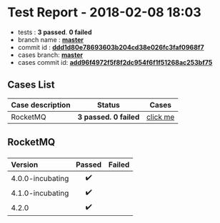 # Test Report - 2018-02-08 18:03

- tests  : **3 passed**. **0 failed**
- branch name : **[master](https://github.com/apache/incubator-skywalking/tree/master)**
- commit id : **[ddd1d80e78693603b204cd38e026fc3faf0968f7](https://github.com/apache/incubator-skywalking/commit/ddd1d80e78693603b204cd38e026fc3faf0968f7)**
- cases branch: **[master](https://github.com/SkywalkingTest/skywalking-autotest-scenarios/tree/master)**
- cases commit id: **[add96f4972f5f8f2dc954f6f1f51268ac253bf75](https://github.com/SkywalkingTest/skywalking-autotest-scenarios/commit/add96f4972f5f8f2dc954f6f1f51268ac253bf75)**

## Cases List

| Case description | Status | Cases|
|:-----|:-----:|:-----:|
|RocketMQ| **3 passed. 0 failed**| [click me](#rocketmq) |

## RocketMQ

### 
|  Version     | Passed | Failed|
|:------------- |:-------:|:-----:|
| 4.0.0-incubating  | :heavy_check_mark:||
| 4.1.0-incubating  | :heavy_check_mark:||
| 4.2.0  | :heavy_check_mark:||


